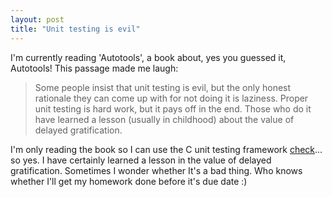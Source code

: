 ```yaml
---
layout: post
title: "Unit testing is evil"
---
```


I'm currently reading 'Autotools', a book about, yes you guessed it, Autotools!
This passage made me laugh:

>Some people insist that unit testing is evil, but the only honest rationale they
>can come up with for not doing it is laziness. Proper unit testing is hard work,
>but it pays off in the end. Those who do it have learned a lesson (usually in
>childhood) about the value of delayed gratification.

I'm only reading the book so I can use the C unit testing framework
[check](check.sourceforge.net)... so yes. I have certainly learned a lesson in
the value of delayed gratification. Sometimes I wonder whether It's a bad
thing. Who knows whether I'll get my homework done before it's due date :)
